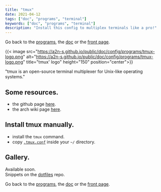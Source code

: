 ```yaml
---
title: "tmux"
date: 2021-04-12
tags: ["doc", "programs", "terminal"]
keywords: ["doc", "programs", "terminal"]
description: "Install this config to multiplex terminals like a pro!"
---
```

Go back to the [programs](/public/doc/config/programs), the [doc](/public/doc/config) or the [front page](/public).  

{{< image src="https://a2n-s.github.io/public/doc/config/programs/tmux-logo.png" 
          alt="https://a2n-s.github.io/public/doc/config/programs/tmux-logo.png"
          title="tmux' logo" height="150" position="center">}}

"tmux is an open-source terminal multiplexer for Unix-like operating systems."


## Some resources.
- the github page [here](https://en.wikipedia.org/wiki/Tmux).
- the arch wiki page [here](https://wiki.archlinux.org/title/tmux).

## Install tmux manually.
- install the `tmux` command.
- copy [`.tmux.conf`] inside your `~/` directory.

## Gallery.
Available soon.  
Snippets on the [dotfiles](https://github.com/a2n-s/dotfiles#4-gallery-toc) repo.

Go back to the [programs](/public/doc/config/programs), the [doc](/public/doc/config) or the [front page](/public).  

[`.tmux.conf`]: https://github.com/a2n-s/dotfiles/blob/main/.tmux.conf
